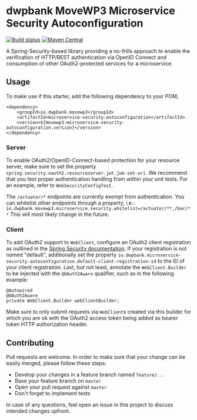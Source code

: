 # dwpbank MoveWP3 Microservice Security Autoconfiguration

[![Build status](https://travis-ci.com/movewp3/microservice-security-autoconfiguration.svg?branch=master)](https://img.shields.io/travis/com/movewp3/microservice-security-autoconfiguration) [![Maven Central](https://img.shields.io/maven-central/v/io.dwpbank.movewp3/microservice-security-autoconfiguration)](https://search.maven.org/artifact/io.dwpbank.movewp3/microservice-security-autoconfiguration)


A Spring-Security-based library providing a no-frills approach to enable the verification of HTTP/REST authentication via OpenID Connect and consumption of other OAuth2-protected services for a microservice.

## Usage

To make use if this starter, add the following dependency to your POM;

```
<dependency>
    <groupId>io.dwpbank.movewp3</groupId>
    <artifactId>microservice-security-autoconfiguration</artifactId>
    <version>${movewp3-microservice-security-autoconfiguration.version}</version>
</dependency>
```

### Server

To enable OAuth2/OpenID-Connect-based protection for your resource server, make sure to set the property `spring.security.oauth2.resourceserver.jwt.jwk-set-uri`. We recommend that you test proper authentication handling from within your unit tests. For an example, refer to `WebSecurityConfigTest`.

The `/actuator/*` endpoints are currently exempt from authentication.
You can whitelist other endpoints through a property, i.e.:
`io.dwpbank.movewp3.microservice.security.whitelist=/actuator/**,/bar/**`
This will most likely change in the future.

### Client

To add OAuth2 support to `WebClient`, configure an OAuth2 client registration as outlined in the [Spring Security documentation](https://docs.spring.io/spring-security/site/docs/5.3.2.RELEASE/reference/html5/#webflux-oauth2-login-sample-config). If your registration is not named "default", additionally set the property `io.dwpbank.microservice-security-autoconfiguration.default-client-registration-id` to the ID of your client registration. Last, but not least, annotate the `WebClient.Builder` to be injected with the `@OAuth2Aware` qualifier, such as in the following example:

```
@Autowired
@OAuth2Aware
private WebClient.Builder webClientBuilder;
```

Make sure to only submit requests via `WebClient`s created via this builder for which you are ok with the OAuth2 access token being added as bearer token HTTP authorization header.

## Contributing

Pull requests are welcome. In order to make sure that your change can be easily merged, please follow these steps:

* Develop your changes in a feature branch named `feature/...`
* Base your feature branch on `master`
* Open your pull request against `master`
* Don't forget to implement tests

In case of any questions, feel open an issue in this project to discuss intended changes upfront.

